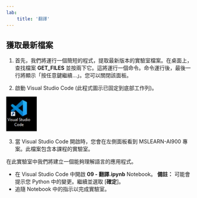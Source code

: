 ```yaml
---
lab:
    title: '翻譯'
---
```


## 獲取最新檔案 

1. 首先，我們將運行一個簡短的程式，提取最新版本的實驗室檔案。在桌面上，查找檔案 **GET_FILES** 並按兩下它。這將運行一個命令。命令運行後，最後一行將顯示「按任意鍵繼續…」。您可以關閉該面板。

2.  啟動 Visual Studio Code (此程式圖示已固定到底部工作列)。 

![Visual Studio Code 圖示](./images/vscode.jpg)

3. 當 Visual Studio Code 開啟時，您會在左側面板看到 MSLEARN-AI900 專案。此檔案包含本課程的實驗室。 

在此實驗室中我們將建立一個能夠理解語言的應用程式。 

-  在 Visual Studio Code 中開啟 **09 - 翻譯.ipynb** Notebook。 
    **備註：** 可能會提示您 Python 中的變更。繼續並選取 [**確定**]。
-  追隨 Notebook 中的指示以完成實驗室。
